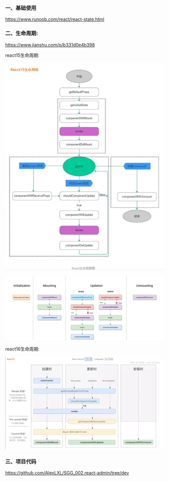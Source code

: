 ### 一、基础使用

https://www.runoob.com/react/react-state.html

### 二、生命周期:

https://www.jianshu.com/p/b331d0e4b398

react15生命周期:

![react15_lifecycle](./img/react15_lifecycle.jpg)

![react15_lifecycle](./img/react15_lifecycle2.jpg)

react16生命周期:

![react16_lifecycle](./img/react16_lifecycle.jpg)

### 三、项目代码

https://github.com/AlexLXL/SGG_002.react-admin/tree/dev